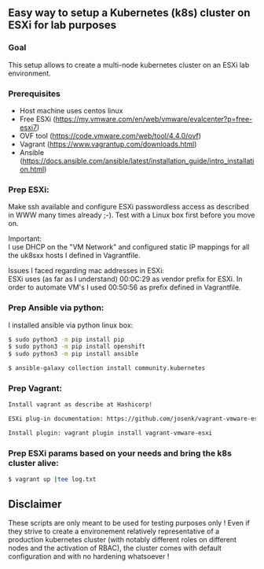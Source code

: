 ## Easy way to setup a Kubernetes (k8s) cluster on ESXi for lab purposes

### Goal
This setup allows to create a multi-node kubernetes cluster
on an ESXi lab environment. 

### Prerequisites
* Host machine uses centos linux
* Free ESXi (https://my.vmware.com/en/web/vmware/evalcenter?p=free-esxi7)
* OVF tool (https://code.vmware.com/web/tool/4.4.0/ovf)
* Vagrant (https://www.vagrantup.com/downloads.html)
* Ansible (https://docs.ansible.com/ansible/latest/installation_guide/intro_installation.html)


### Prep ESXi:
Make ssh available and configure ESXi passwordless access as
described in WWW many times already ;-).
Test with a Linux box first before you move on.

Important:
<br>
I use DHCP on the "VM Network" and configured static IP mappings
for all the uk8sxx hosts I defined in Vagrantfile.

Issues I faced regarding mac addresses in ESXi:
<br>
ESXi uses (as far as I understand) 00:0C:29 as vendor prefix for ESXi.
In order to automate VM's I used 00:50:56 as prefix defined in Vagrantfile.

### Prep Ansible via python:
I installed ansible via python linux box:

```bash
$ sudo python3 -m pip install pip
$ sudo python3 -m pip install openshift
$ sudo python3 -m pip install ansible

$ ansible-galaxy collection install community.kubernetes

```

### Prep Vagrant:

```bash
Install vagrant as describe at Hashicorp!

ESXi plug-in documentation: https://github.com/josenk/vagrant-vmware-esxi

Install plugin: vagrant plugin install vagrant-vmware-esxi

```

### Prep ESXi params based on your needs and bring the k8s cluster alive:

```bash
$ vagrant up |tee log.txt
```

## Disclaimer
These scripts are only meant to be used for testing purposes 
only ! Even if they strive to create a environement relatively 
representative of a production kubernetes cluster (with notably 
different roles on different nodes and the activation of RBAC), 
the cluster comes with default configuration and with no 
hardening whatsoever !